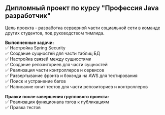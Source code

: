 ## Дипломный проект по курсу "Профессия Java разработчик"

Цель проекта - разработка серверной части социальной сети в команде других студентов, под руководством тимлида.

**Выполненные задачи:**   
:white_check_mark: Настройка Spring Security   
:white_check_mark: Создание сущностей для части таблиц БД   
:white_check_mark: Настройка связей между сущностями   
:white_check_mark: Создание репозиториев для части сущностей   
:white_check_mark: Реализация части контроллеров и сервисов   
:white_check_mark: Развертывание фронта и бэкэнда на AWS для тестирования   
:white_check_mark: Поиск и устранение багов   
:white_check_mark: Написание юнит тестов для части репозиториев и контроллеров

**Правки после завершения группового проекта:**   
:white_check_mark: Реализация функционала тэгов к публикациям   
:white_check_mark: Правка тестов   
